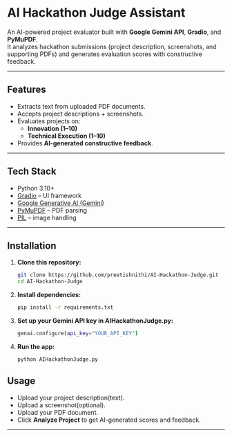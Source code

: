 #  AI Hackathon Judge Assistant

An AI-powered project evaluator built with **Google Gemini API**, **Gradio**, and **PyMuPDF**.  
It analyzes hackathon submissions (project description, screenshots, and supporting PDFs) and generates evaluation scores with constructive feedback.

---

##  Features
- Extracts text from uploaded PDF documents.
- Accepts project descriptions + screenshots.
- Evaluates projects on:
  - **Innovation (1–10)**
  - **Technical Execution (1–10)**
- Provides **AI-generated constructive feedback**.

---

##  Tech Stack
- Python 3.10+
- [Gradio](https://www.gradio.app/) – UI framework
- [Google Generative AI (Gemini)](https://ai.google.dev/)
- [PyMuPDF](https://pymupdf.readthedocs.io/) – PDF parsing
- [PIL](https://pillow.readthedocs.io/) – image handling

---

## Installation
1. **Clone this repository:**
   ```bash
   git clone https://github.com/preetishnithi/AI-Hackathon-Judge.git
   cd AI-Hackathon-Judge
   ```
2. **Install dependencies:**
   ```bash
   pip install -r requirements.txt
   ```
3. **Set up your Gemini API key in AIHackathonJudge.py:**
   ```bash
   genai.configure(api_key="YOUR_API_KEY")
   ```
4. **Run the app:**
   ```bash
   python AIHackathonJudge.py
   ```

## Usage
- Upload your project description(text).
- Upload a screenshot(optional).
- Upload your PDF document.
- Click **Analyze Project** to get AI-generated scores and feedback.

---
